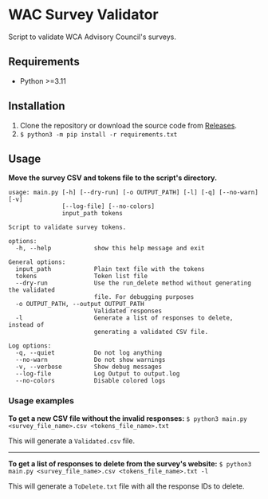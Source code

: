 # WAC Survey Validator
Script to validate WCA Advisory Council's surveys.

## Requirements
 - Python >=3.11

## Installation
1. Clone the repository or download the source code from [Releases](https://github.com/Nanush7/wac-survey-validator/releases).
2. `$ python3 -m pip install -r requirements.txt`

## Usage
**Move the survey CSV and tokens file to the script's directory.**

```
usage: main.py [-h] [--dry-run] [-o OUTPUT_PATH] [-l] [-q] [--no-warn] [-v]
               [--log-file] [--no-colors]
               input_path tokens

Script to validate survey tokens.

options:
  -h, --help            show this help message and exit

General options:
  input_path            Plain text file with the tokens
  tokens                Token list file
  --dry-run             Use the run_delete method without generating the validated
                        file. For debugging purposes
  -o OUTPUT_PATH, --output OUTPUT_PATH
                        Validated responses
  -l                    Generate a list of responses to delete, instead of
                        generating a validated CSV file.

Log options:
  -q, --quiet           Do not log anything
  --no-warn             Do not show warnings
  -v, --verbose         Show debug messages
  --log-file            Log Output to output.log
  --no-colors           Disable colored logs
```

### Usage examples
**To get a new CSV file without the invalid responses:**
`$ python3 main.py <survey_file_name>.csv <tokens_file_name>.txt`

This will generate a `Validated.csv` file.

***

**To get a list of responses to delete from the survey's website:**
`$ python3 main.py <survey_file_name>.csv <tokens_file_name>.txt -l`

This will generate a `ToDelete.txt` file with all the response IDs to delete.
